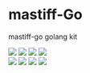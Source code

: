 # mastiff-Go

mastiff-go golang kit

<a title="Build Status" target="_blank" href="https://github.com/hewen/mastiff-go/actions?query=workflow%3ATests"><img src="https://img.shields.io/github/actions/workflow/status/hewen/mastiff-go/test.yml?branch=dev&style=flat-square&logo=github-actions" /></a>
<a title="Codecov" target="_blank" href="https://codecov.io/gh/hewen/mastiff-go"><img src="https://img.shields.io/codecov/c/github/hewen/mastiff-go?style=flat-square&logo=codecov" /></a>
<a title="Supported Platforms" target="_blank" href="https://github.com/hewen/mastiff-go"><img src="https://img.shields.io/badge/platform-Linux%20%7C%20macOS%20%7C%20*BSD%20%7C%20Windows-549688?style=flat-square&logo=launchpad" /></a>
<a title="Minimum Go Version" target="_blank" href="https://github.com/hewen/mastiff-go"><img src="https://img.shields.io/badge/go-%3E%3D1.22-30dff3?style=flat-square&logo=go" /></a>
<br />
<a title="Go Report Card" target="_blank" href="https://goreportcard.com/report/github.com/hewen/mastiff-go"><img src="https://goreportcard.com/badge/github.com/hewen/mastiff-go?style=flat-square" /></a>
<a title="Doc for mastiff-go" target="_blank" href="https://pkg.go.dev/github.com/hewen/mastiff-go#section-documentation"><img src="https://img.shields.io/badge/go.dev-doc-007d9c?style=flat-square&logo=read-the-docs" /></a>
<a title="Release" target="_blank" href="https://github.com/hewen/mastiff-go/releases"><img src="https://img.shields.io/github/v/release/hewen/mastiff-go.svg?color=161823&style=flat-square&logo=smartthings" /></a>
<a title="Tag" target="_blank" href="https://github.com/hewen/mastiff-go/tags"><img src="https://img.shields.io/github/v/tag/hewen/mastiff-go?color=%23ff8936&logo=fitbit&style=flat-square" /></a>


